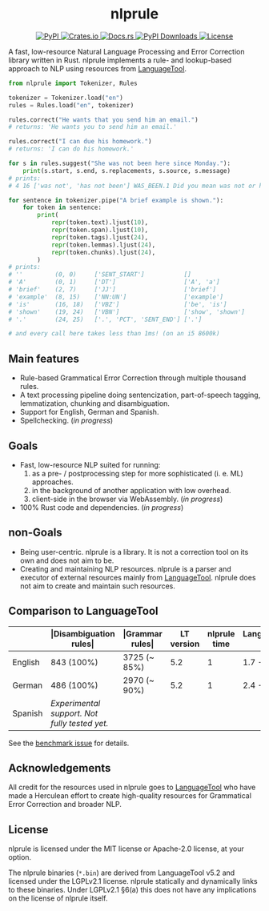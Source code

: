 <h1 align='center'>
  nlprule
</h1>

<p align='center'>
    <a href="https://pypi.org/project/nlprule">
        <img src="https://img.shields.io/pypi/v/nlprule" alt="PyPI">
    </a>
    <a href="https://crates.io/crates/nlprule">
        <img src="https://img.shields.io/crates/v/nlprule" alt="Crates.io">
    </a>
    <a href="https://docs.rs/nlprule">
        <img src="https://docs.rs/nlprule/badge.svg" alt="Docs.rs">
    </a>
    <a href="https://pepy.tech/project/nlprule">
        <img src="https://pepy.tech/badge/nlprule/month" alt="PyPI Downloads">
    </a>
    <a href="">
        <img src="https://img.shields.io/crates/l/nlprule" alt="License">
    </a>
</p>

A fast, low-resource Natural Language Processing and Error Correction library written in Rust. nlprule implements a rule- and lookup-based approach to NLP using resources from [LanguageTool](github.com/languagetool-org/languagetool).

```python
from nlprule import Tokenizer, Rules

tokenizer = Tokenizer.load("en")
rules = Rules.load("en", tokenizer)

rules.correct("He wants that you send him an email.")
# returns: 'He wants you to send him an email.'

rules.correct("I can due his homework.")
# returns: 'I can do his homework.'

for s in rules.suggest("She was not been here since Monday."):
    print(s.start, s.end, s.replacements, s.source, s.message)
# prints:
# 4 16 ['was not', 'has not been'] WAS_BEEN.1 Did you mean was not or has not been?

for sentence in tokenizer.pipe("A brief example is shown."):
    for token in sentence:
        print(
            repr(token.text).ljust(10),
            repr(token.span).ljust(10),
            repr(token.tags).ljust(24),
            repr(token.lemmas).ljust(24),
            repr(token.chunks).ljust(24),
        )
# prints:
# ''         (0, 0)     ['SENT_START']           []                       []                      
# 'A'        (0, 1)     ['DT']                   ['A', 'a']               ['B-NP-singular']       
# 'brief'    (2, 7)     ['JJ']                   ['brief']                ['I-NP-singular']       
# 'example'  (8, 15)    ['NN:UN']                ['example']              ['E-NP-singular']       
# 'is'       (16, 18)   ['VBZ']                  ['be', 'is']             ['B-VP']                
# 'shown'    (19, 24)   ['VBN']                  ['show', 'shown']        ['I-VP']                
# '.'        (24, 25)   ['.', 'PCT', 'SENT_END'] ['.']                    ['O']

# and every call here takes less than 1ms! (on an i5 8600k)
```

## Main features

- Rule-based Grammatical Error Correction through multiple thousand rules.
- A text processing pipeline doing sentencization, part-of-speech tagging, lemmatization, chunking and disambiguation.
- Support for English, German and Spanish.
- Spellchecking. (*in progress*)

## Goals

- Fast, low-resource NLP suited for running:
    1. as a pre- / postprocessing step for more sophisticated (i. e. ML) approaches.
    2. in the background of another application with low overhead.
    3. client-side in the browser via WebAssembly. (*in progress*)
- 100% Rust code and dependencies. (*in progress*)

## non-Goals

- Being user-centric. nlprule is a library. It is not a correction tool on its own and does not aim to be.
- Creating and maintaining NLP resources. nlprule is a parser and executor of external resources mainly from [LanguageTool](github.com/languagetool-org/languagetool). nlprule does not aim to create and maintain such resources.

## Comparison to LanguageTool

|         | \|Disambiguation rules\| | \|Grammar rules\| | LT version   | nlprule time | LanguageTool time |
|---------|--------------------------|-------------------|--------------|--------------|-------------------|
| English | 843 (100%)               | 3725 (~ 85%)      | 5.2          | 1            | 1.7 - 2.0         |
| German  | 486 (100%)               | 2970 (~ 90%)      | 5.2          | 1            | 2.4 - 2.8         |
| Spanish | *Experimental support. Not fully tested yet.*

See the [benchmark issue](https://github.com/bminixhofer/nlprule/issues/6) for details.

## Acknowledgements

All credit for the resources used in nlprule goes to [LanguageTool](https://github.com/languagetool-org/languagetool) who have made a Herculean effort to create high-quality resources for Grammatical Error Correction and broader NLP.

## License

nlprule is licensed under the MIT license or Apache-2.0 license, at your option.

The nlprule binaries (`*.bin`) are derived from LanguageTool v5.2 and licensed under the LGPLv2.1 license. nlprule statically and dynamically links to these binaries. Under LGPLv2.1 §6(a) this does not have any implications on the license of nlprule itself.